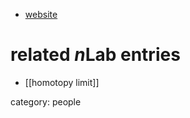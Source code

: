 
* [website](http://www.math.unipa.it/~ngambino/)

# related $n$Lab entries #

* [[homotopy limit]]

category: people